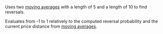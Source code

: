 Uses two [moving averages](https://www.investopedia.com/terms/m/movingaverage.asp) with a length of 5 and a length of 10 to find reversals.

Evaluates from -1 to 1 relatively to the computed reversal probability and the current price distance from 
[moving averages](https://www.investopedia.com/terms/m/movingaverage.asp).